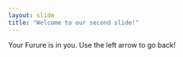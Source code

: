 ```yaml
---
layout: slide
title: "Welcome to our second slide!"
---
```

Your Furure is in you.
Use the left arrow to go back!
